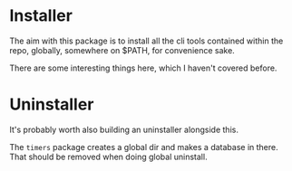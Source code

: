 # Installer

The aim with this package is to install all the cli tools contained within the repo, globally, somewhere on $PATH, for convenience sake.

There are some interesting things here, which I haven't covered before.


# Uninstaller

It's probably worth also building an uninstaller alongside this.

The `timers` package creates a global dir and makes a database in there. That should be removed when doing global uninstall.






